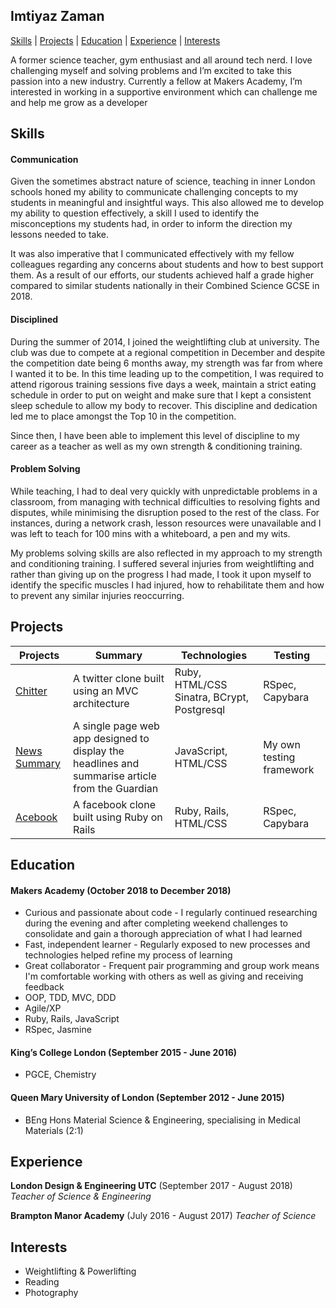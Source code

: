## Imtiyaz Zaman

[Skills](#skills) | [Projects](#projects) | [Education](#education) | [Experience](#experience) | [Interests](#interests)

A former science teacher,  gym enthusiast and all around tech nerd. I love challenging myself and solving problems and I’m excited to take this passion into a new industry. Currently a fellow at Makers Academy, I’m interested in working in a supportive environment which can challenge me and help me grow as a developer

## Skills

#### Communication

Given the sometimes abstract nature of science, teaching in inner London schools honed my ability to communicate challenging concepts to my students in meaningful and insightful ways. This also allowed me to develop my ability to question effectively, a skill I used to identify the misconceptions my students had, in order to inform the direction my lessons needed to take.

It was also imperative that I communicated effectively with my fellow colleagues regarding any concerns about students and how to best support them. As a result of our efforts, our students achieved half a grade higher compared to similar students nationally in their Combined Science GCSE in 2018.

#### Disciplined

During the summer of 2014, I joined the weightlifting club at university. The club was due to compete at a regional competition in December and despite the competition date being 6 months away, my strength was far from where I wanted it to be. In this time leading up to the competition, I was required to attend rigorous training sessions five days a week, maintain a strict eating schedule in order to put on weight and make sure that I kept a consistent sleep schedule to allow my body to recover. This discipline and dedication led me to place amongst the Top 10 in the competition.

Since then, I have been able to implement this level of discipline to my career as a teacher as well as my own strength & conditioning training.

#### Problem Solving

While teaching, I had to deal very quickly with unpredictable problems in a classroom, from  managing with technical difficulties to resolving fights and disputes, while minimising the disruption posed to the rest of the class. For instances, during a network crash, lesson resources were unavailable and I was left to teach for 100 mins with a whiteboard, a pen and my wits.

My problems solving skills are also reflected in my approach to my strength and conditioning training. I suffered several injuries from weightlifting and rather than giving up on the progress I had made, I took it upon myself to identify the specific muscles I had injured, how to rehabilitate them and how to prevent any similar injuries reoccurring.

## Projects

| Projects | Summary  | Technologies | Testing  |
| -------- | -------- | ------------ | -------- |
| [Chitter](https://github.com/imtiyazzaman1/chitter-challenge) | A twitter clone built using an MVC architecture | Ruby, HTML/CSS Sinatra, BCrypt, Postgresql | RSpec, Capybara |
| [News Summary](https://github.com/imtiyazzaman1/news-summary-challenge) | A single page web app designed to display the headlines and summarise article from the Guardian | JavaScript, HTML/CSS | My own testing framework   |
| [Acebook](https://github.com/Learner5200/acebook-MAICers) | A facebook clone built using Ruby on Rails | Ruby, Rails, HTML/CSS | RSpec, Capybara |
## Education

#### Makers Academy (October 2018 to December 2018)

- Curious and passionate about code - I regularly continued researching during the evening and after completing weekend challenges to consolidate and gain a thorough appreciation of what I had learned
- Fast, independent learner - Regularly exposed to new processes and technologies helped refine my process of learning
- Great collaborator - Frequent pair programming and group work means I'm comfortable working with others as well as giving and receiving feedback
- OOP, TDD, MVC, DDD
- Agile/XP
- Ruby, Rails, JavaScript
- RSpec, Jasmine

#### King’s College London (September 2015 - June 2016)

- PGCE, Chemistry

#### Queen Mary University of London (September 2012 - June 2015)

- BEng Hons Material Science & Engineering, specialising in Medical Materials (2:1)

## Experience

**London Design & Engineering UTC** (September 2017 - August 2018)
*Teacher of Science & Engineering*

**Brampton Manor Academy** (July 2016 - August 2017)
*Teacher of Science*

## Interests

- Weightlifting & Powerlifting
- Reading
- Photography

